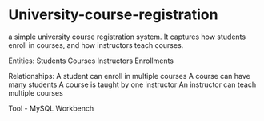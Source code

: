 # University-course-registration
a simple university course registration system. It captures how students enroll in courses, and how instructors teach courses.

Entities:
Students
Courses
Instructors
Enrollments

Relationships:
A student can enroll in multiple courses
A course can have many students
A course is taught by one instructor
An instructor can teach multiple courses


Tool - MySQL Workbench

